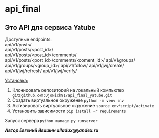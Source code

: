 # api_final

##  Это API для сервиса Yatube   
Доступные endpoints:   
api/v1/posts/   
api/v1/posts/<post_id>/   
api/v1/posts/<post_id>/comments/   
api/v1/posts/<post_id>/comments/<coment_id>/
api/v1/groups/
api/v1/groups/<group_id>/
api/v1/follow/
api/v1/jwj/create/
api/v1/jwj/refresh/
api/v1/jwj/verify/


<u>Установка:</u>
1) Клонировать репозиторий на локальный компьютер `git@github.com:DjoNick91/api_final_yatube.git`
2) Создать виртуальное окружение `python -m venv env`
3) Активировать виртуальное окружение `source env/script/activate`
4) Установить зависимости `pip install -r requirements`

Запуск сервера `python manage.py runserver`


___Автор Евгений Ивашин alladux@yandex.ru___